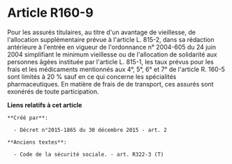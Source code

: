 # Article R160-9

Pour les assurés titulaires, au titre d'un avantage de vieillesse, de l'allocation supplémentaire prévue à l'article L.
815-2, dans sa rédaction antérieure à l'entrée en vigueur de l'ordonnance n° 2004-605 du 24 juin 2004 simplifiant le minimum
vieillesse ou de l'allocation de solidarité aux personnes âgées instituée par l'article L. 815-1, les taux prévus pour les
frais et les médicaments mentionnés aux 4°, 5°, 6° et 7° de l'article R. 160-5 sont limités à 20 % sauf en ce qui concerne
les spécialités pharmaceutiques. En matière de frais de de transport, ces assurés sont exonérés de toute participation.

**Liens relatifs à cet article**

	**Créé par**:

	  - Décret n°2015-1865 du 30 décembre 2015 - art. 2

	**Anciens textes**:

	  - Code de la sécurité sociale. - art. R322-3 (T)
